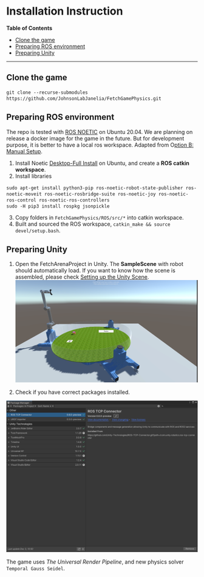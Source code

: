 # Installation Instruction 

**Table of Contents**
  - [Clone the game](#clone-the-game)
  - [Preparing ROS environment](#preparing-ros-environment)
  - [Preparing Unity ](#preparing-unity)

---


## Clone the game 
```
git clone --recurse-submodules https://github.com/JohnsonLabJanelia/FetchGamePhysics.git
```

## Preparing ROS environment 
The repo is tested with [ROS NOETIC](http://wiki.ros.org/noetic) on Ubuntu 20.04. We are planning on release a docker image for the game in the future. But for development purpose, it is better to have a local ros workspace. Adapted from O[ption B: Manual Setup](https://github.com/Unity-Technologies/Unity-Robotics-Hub/blob/main/tutorials/pick_and_place/0_ros_setup.md). 

1. Install Noetic [Desktop-Full Install](http://wiki.ros.org/noetic/Installation/Ubuntu) on Ubuntu, and create a **ROS catkin workspace**. 
2. Install libraries

```
sudo apt-get install python3-pip ros-noetic-robot-state-publisher ros-noetic-moveit ros-noetic-rosbridge-suite ros-noetic-joy ros-noetic-ros-control ros-noetic-ros-controllers
sudo -H pip3 install rospkg jsonpickle
```
3. Copy folders in `FetchGamePhysics/ROS/src/*` into catkin workspace. 
4. Built and sourced the ROS workspace, `catkin_make && source devel/setup.bash`. 

## Preparing Unity 
1. Open the FetchArenaProject in Unity. The **SampleScene** with robot should automatically load. If you want to know how the scene is assembled, please check [Setting up the Unity Scene](https://github.com/Unity-Technologies/Unity-Robotics-Hub/blob/main/tutorials/pick_and_place/1_urdf.md).
![Digital Twin](images/rig_room.png)
 

2. Check if you have correct packages installed. 

![Package Manager](images/package_manager.png)

The game uses *The Universal Render Pipeline*, and new physics solver `Temporal Gauss Seidel`.  

